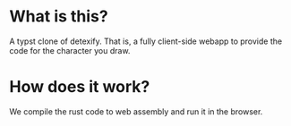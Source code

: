 # What is this?

A typst clone of detexify. That is, a fully client-side webapp to provide the code for the character you draw.

# How does it work?

We compile the rust code to web assembly and run it in the browser.
